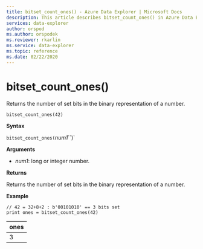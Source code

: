 ```yaml
---
title: bitset_count_ones() - Azure Data Explorer | Microsoft Docs
description: This article describes bitset_count_ones() in Azure Data Explorer.
services: data-explorer
author: orspod
ms.author: orspodek
ms.reviewer: rkarlin
ms.service: data-explorer
ms.topic: reference
ms.date: 02/22/2020
---
```

# bitset_count_ones()

Returns the number of set bits in the binary representation of a number.

```kusto
bitset_count_ones(42)
```

**Syntax**

`bitset_count_ones(`*num1*``)`

**Arguments**

* *num1*: long or integer number.

**Returns**

Returns the number of set bits in the binary representation of a number.

**Example**

```kusto
// 42 = 32+8+2 : b'00101010' == 3 bits set
print ones = bitset_count_ones(42) 
```

|ones|
|---|
|3|